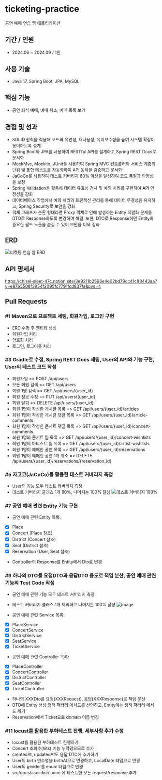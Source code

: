 # ticketing-practice
공연 예매 연습 웹 애플리케이션

## 기간 / 인원
- 2024.06 ~ 2024.09 / 1인

## 사용 기술
- Java 17, Spring Boot, JPA, MySQL

## 핵심 기능
- 공연 좌석 예매, 예매 취소, 예매 목록 보기

## 경험 및 성과
- SOLID 원칙을 적용해 코드의 유연성, 재사용성, 유지보수성을 높여 시스템 확장이 용이하도록 설계
- Spring Boot와 JPA를 사용하여 RESTful API를 설계하고 Spring REST Docs로 문서화
- MockMvc, Mockito, JUnit을 사용하여 Spring MVC 컨트롤러와 서비스 계층의 단위 및 통합 테스트를 자동화하여 API 동작을 검증하고 문서화
- JaCoCo를 사용하여 테스트 커버리지 80% 이상을 달성하여 코드 품질과 안정성을 보장
- Spring Validation을 활용해 데이터 유효성 검사 및 예외 처리를 구현하여 API 안정성을 강화
- 데이터베이스 작업에서 예외 처리와 트랜잭션 관리를 통해 데이터 무결성을 유지하고, Spring Security로 보안을 강화
- 객체 그래프가 순환 형태라면 Proxy 객체로 인해 발생하는 Entity 직렬화 문제를 DTO로 Response하도록 변경하여 해결. 또한, DTO로 Response하면 Entity의 중요한 필드 노출을 숨길 수 있어 보안을 더욱 강화

## ERD 
![티켓팅 연습 웹 ERD](https://github.com/user-attachments/assets/7817fa2b-f31d-4095-9bd0-83e852542dce)

## API 명세서
https://chisel-sleet-47c.notion.site/3e9211b2596e4e02bd79cc41c83443aa?v=e87b5508f3954f2095fc7791fcd837fa&pvs=4

## Pull Requests

### #1 Maven으로 프로젝트 세팅, 회원가입, 로그인 구현
- ERD 수정 후 엔티티 생성
- 회원가입 처리
- 암호화 처리
- 로그인, 로그아웃 처리

### #3 Gradle로 수정, Spring REST Docs 세팅, User의 API와 기능 구현, User의 테스트 코드 작성
- 회원가입 => POST /api/users
- 모든 회원 검색 => GET /api/users
- 회원 1명 검색 => GET /api/users/{user_id}
- 회원 정보 수정 => PUT /api/users/{user_id}
- 회원 탈퇴 => DELETE /api/users/{user_id}
- 회원 1명이 작성한 게시글 목록 => GET /api/users/{user_id}/articles
- 회원 1명이 작성한 게시글 댓글 목록 => GET /api/users/{user_id}/article-comments
- 회원 1명이 작성한 콘서트 댓글 목록 => GET /api/users/{user_id}/concert-comments
- 회원 1명의 콘서트 찜 목록 => GET /api/users/{user_id}/concert-wishlists
- 회원 1명의 아티스트 찜 목록 => GET /api/users/{user_id}/artist-wishlists
- 회원 1명이 예매한 공연 목록 => GET /api/users/{user_id}/reservations
- 회원 1명이 예매한 공연 1개 취소 => DELETE /api/users/{user_id}/reservations/{reservation_id}

### #5 자코코(JaCoCo)를 활용한 테스트 커버리지 측정
- User의 기능 모두 테스트 커버리지 측정
- 테스트 커버리지 클래스 1개 80%, 나머지는 100% 달성
![테스트 커버리지 100%](https://github.com/user-attachments/assets/3a767376-2130-4e34-96e4-2386e1acad33)

### #7 공연 예매 관련 Entity 기능 구현
- 공연 예매 관련 Entity 목록: 
- [X] Place
- [X] Concert (Place 참조)
- [X] District (Concert 참조)
- [X] Seat (District 참조)
- [X] Reservation (User, Seat 참조)
- Controller의 Response를 Entity에서 Dto로 변경

### #9 하나의 DTO를 요청DTO과 응답DTO 용도로 책임 분산, 공연 예매 관련 기능의 Test Code 작성
- 공연 예매 관련 기능 모두 테스트 커버리지 측정
- 테스트 커버리지 클래스 1개 제외하고 나머지는 100% 달성
![image](https://github.com/user-attachments/assets/f59550d6-a9c1-483b-90af-8cd07399a13d)

- 공연 예매 관련 Service 목록: 
- [x] PlaceService
- [x] ConcertService
- [x] DistrictService
- [x] SeatService
- [x] TicketService
- 공연 예매 관련 Controller 목록: 
- [x] PlaceController
- [x] ConcertController
- [x] DistrictController
- [x] SeatController
- [x] TicketController
- 하나의 XXXDto를 요청(XXXRequest), 응답(XXXResponse)로 책임 분산
- DTO에 Entity 생성 정적 팩터리 메서드를 선언하고, Entity에는 정적 팩터리 메서드 제거
- Reservation에서 Ticket으로 domain 이름 변경

### #11 locust를 활용한 부하테스트 진행, 세부사항 추가 수정
- locust를 활용한 부하테스트 진행하기
- Concert 조회수(hits) 기능 누락됐으므로 추가
- createdAt, updatedAt도 응답 DTO에 추가하기
- User의 birth 변수명을 birthAt으로 변경하고, LocalDate 타입으로 변경
- User의 gender를 enum 타입으로 변경
- src/docs/asciidoc/.adoc 에 테스트한 모든 request/response 추가
